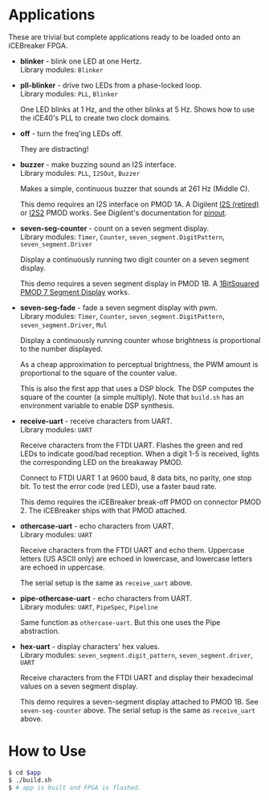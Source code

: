 # Applications

These are trivial but complete applications ready to be loaded onto an
iCEBreaker FPGA.

 * **blinker** - blink one LED at one Hertz.<br>
   Library modules: `Blinker`

 * **pll-blinker** - drive two LEDs from a phase-locked loop.<br>
   Library modules: `PLL`, `Blinker`

   One LED blinks at 1 Hz, and the other blinks at 5 Hz.  Shows
   how to use the iCE40's PLL to create two clock domains.

 * **off** - turn the freq'ing LEDs off.

   They are distracting!

 * **buzzer** - make buzzing sound an I2S interface.<br>
   Library modules: `PLL`, `I2SOut`, `Buzzer`

   Makes a simple, continuous buzzer that sounds at 261 Hz (Middle C).

   This demo requires an I2S interface on PMOD 1A.  A Digilent [I2S
   (retired)](https://store.digilentinc.com/pmod-i2s-stereo-audio-output-retired/)
   or
   [I2S2](https://store.digilentinc.com/pmod-i2s2-stereo-audio-input-and-output/)
   PMOD works.  See Digilent's documentation for
   [pinout](https://reference.digilentinc.com/reference/pmod/pmodi2s/start).

 * **seven-seg-counter** - count on a seven segment display.<br>
   Library modules: `Timer`, `Counter`, `seven_segment.DigitPattern`,
   `seven_segment.Driver`

   Display a continuously running two digit counter
   on a seven segment display.

   This demo requires a seven segment display in PMOD 1B.
   A [1BitSquared PMOD 7 Segment
   Display](https://1bitsquared.com/collections/fpga/products/pmod-7-segment-display)
   works.

 * **seven-seg-fade** - fade a seven segment display with pwm.<br>
   Library modules: `Timer`, `Counter`, `seven_segment.DigitPattern`,
   `seven_segment.Driver`, `Mul`

   Display a continuously running counter whose brightness is
   proportional to the number displayed.

   As a cheap approximation to perceptual brightness, the PWM
   amount is proportional to the square of the counter value.

   This is also the first app that uses a DSP block.  The
   DSP computes the square of the counter (a simple multiply).
   Note that `build.sh` has an environment variable to enable
   DSP synthesis.

 * **receive-uart** - receive characters from UART.<br>
   Library modules: `UART`

   Receive characters from the FTDI UART.  Flashes the green and
   red LEDs to indicate good/bad reception.  When a digit 1-5
   is received, lights the corresponding LED on the breakaway PMOD.

   Connect to FTDI UART 1 at 9600 baud, 8 data bits, no parity,
   one stop bit.  To test the error code (red LED), use a faster
   baud rate.

   This demo requires the iCEBreaker break-off PMOD on connector
   PMOD 2.  The iCEBreaker ships with that PMOD attached.

 * **othercase-uart** - echo characters from UART.<br>
   Library modules: `UART`

   Receive characters from the FTDI UART and echo them.  Uppercase
   letters (US ASCII only) are echoed in lowercase, and lowercase
   letters are echoed in uppercase.

   The serial setup is the same as `receive_uart` above.

 * **pipe-othercase-uart** - echo characters from UART.<br>
   Library modules: `UART`, `PipeSpec`, `Pipeline`

   Same function as `othercase-uart`.  But this one uses the
   Pipe abstraction.

 * **hex-uart** - display characters' hex values.<br>
   Library modules: `seven_segment.digit_pattern`, `seven_segment.driver`,
   `UART`

   Receive characters from the FTDI UART and display their hexadecimal
   values on a seven segment display.

   This demo requires a seven-segment display attached to PMOD 1B.
   See `seven-seg-counter` above.  The serial setup is the same as
   `receive_uart` above.

# How to Use

```sh
$ cd $app
$ ./build.sh
$ # app is built and FPGA is flashed.
```
